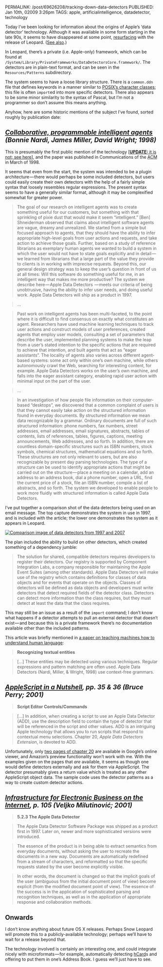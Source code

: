 PERMALINK: /post/69626208/tracking-down-data-detectors
PUBLISHED: Jan 10th, 02009 3:26pm
TAGS: apple, artificialintelligence, datadetector, technology

Today I’ve been looking for information about the origins of Apple’s ‘data
detector’ technology. Although it was available in some form starting in the
late 90s, it seems to have disappeared at some point, [resurfacing][leodd] with
the release of Leopard. ([See also][mwdd].)

 [leodd]: http://www.macosxhints.com/article.php?story=20071025160504230 "Mac OS X Hits entry about data detectors"
 [mwdd]: http://www.macworld.com/article/135740/2008/09/mail2ical.html "Macworld entry about data detectors and Mail.app"

In Leopard, there’s a private (<abbr lang='lat'>i.e.</abbr> Apple-only)
framework, which can be found at
`/System/Library/PrivateFrameworks/DataDetectorsCore.framework/`.
The detectors are in plain-text format, and can be seen in the
`Resources/Patterns` subdirectory.

The system seems to have a loose library structure. There is a `common.ddn`
file that defines keywords in a manner similar to
[<abbr class='smallcaps'>POSIX</abbr>’s character classes][pcc]; this file is
often `import`ed into more specific detectors. There also appears to be some
minor similarity to the syntax of Pascal, but I’m not a programmer so don’t
assume this means anything.

 [pcc]: http://www.regular-expressions.info/posixbrackets.html

Anyhow, here are some historic mentions of the subject I’ve found, sorted
roughly by publication date:

## <cite>[<span class='book'>Collaborative, programmable intelligent agents</span>][cpia] (Bonnie Nardi, James Miller, David Wright; 1998)</cite>

 [cpia]: http://miramontes.com/writing/add-cacm/index.php

This is presumably the first public mention of the technology [<ins>**UPDATE:**
it is not; [see here][nytdd]</ins>], and the paper
was published in <span class='magazine'>Communications of the
<abbr class='smallcaps' title='Association for Computing Machinery'>ACM</abbr></span>
in March of 1998.

 [nytdd]: http://query.nytimes.com/gst/fullpage.html?res=990CE3DB1238F930A25752C0A961958260&pagewanted=print "New York Times article about the 01997 Macworld Conference & Expo"

It seems that even from the start, the system was intended to be a plugin
architecture — there would perhaps be some included detectors, but users could
easily create their own detectors with the help of a fairly simple syntax that
loosely resembles regular expressions. The present syntax seems to have a
generally similar format, although it may be complexified somewhat for greater
power.

> The goal of our research on intelligent agents was to create something useful
> for our customers, but something with that sprinkling of pixie dust that
> would make it seem “intelligent.” [Ben] Shneiderman observed that claims
> about intelligent software agents are vague, dreamy and unrealized. We
> started from a simple but focused approach to agents, that they should have
> the ability to infer appropriate high-level goals from user actions and
> requests, and take action to achieve those goals. Further, based on a study
> of reference librarians as exemplary human agents we wanted to build a system
> in which the user would not have to state goals explicitly and in detail — we
> learned from librarians that a large part of the value they provide to
> clients is in working with imprecise requests. Beyond this, our general
> design strategy was to keep the user’s question in front of us at all times:
> Will this software do something useful for me, in an intelligent way that
> makes me more productive? The system we describe here — Apple Data Detectors
> — meets our criteria of being unobtrusive, having the ability to infer user
> needs, and doing useful work. Apple Data Detectors will ship as a product in
> 1997.

> …

> Past work on intelligent agents has been multi-faceted, to the point where it
> is difficult to find consensus on exactly what constitutes an agent.
> Researchers have used machine learning techniques to track user actions and
> construct models of user preferences, created agents that employ user models,
> consulting a set of parameters that describe the user, implemented planning
> systems to make the leap from a user’s stated intention to the specific
> actions that are required to achieve that intention, and built agents that
> act as “eager assistants”. The locality of agents also varies across
> different agent-based systems: some act only within one’s own machine, while
> others autonomously crawl the Web, searching for interesting content, for
> example. Apple Data Detectors works on the user’s own machine, and falls into
> the eager assistant category, enabling rapid user action with minimal input
> on the part of the user.

> …

> In an investigation of how people file information on their computer-based
> “desktops”, we discovered that a common complaint of users is that they
> cannot easily take action on the structured information found in everyday
> documents. By structured information we mean data recognizable by a grammar.
> Ordinary documents are full of such structured information: phone numbers,
> fax numbers, street addresses, email addresses, email signatures, abstracts,
> tables of contents, lists of references, tables, figures, captions, meeting
> announcements, Web addresses, and so forth. In addition, there are countless
> domain-specific structures such as <abbr class='smallcaps'>ISBN</abbr>
> numbers, stock symbols, chemical structures, mathematical equations and so
> forth. These structures are not only relevant to users, but are also
> recognizable by present day parsing technologies. The type of a structure can
> be used to identify appropriate actions that might be carried out on the
> structure — place a meeting on a calendar, add an address to an address book,
> dial a phone number, open a <abbr class='smallcaps'>URL</abbr>, find the
> current price of a stock, file an <abbr class='smallcaps'>ISBN</abbr> number,
> compile a list of abstracts, and so forth. The system we developed to enable
> people to work more fluidly with structured information is called Apple Data
> Detectors.

I’ve put together a comparison shot of the data detectors being used on an
email message. The top capture demonstrates the system in use in 1997, and is
included with the article; the lower one demonstrates the system as it appears
in Leopard.

[![Comparison image of data detectors from 1997 and 2007](http://farm4.static.flickr.com/3328/3184769871_e6802dc122_o.png)][addcomp]

 [addcomp]: http://flickr.com/photos/stilist/3184769871/

The plan included the ability to build on other detectors, which created
something of a dependency jumble:

> The solution for shared, compatible detectors requires developers to register
> their detectors. Our registry is supported by Component Integration Labs, a
> company responsible for maintaining the Apple Event Suites (among other
> standards). Apple Data Detectors will make use of the registry which contains
> definitions for classes of data objects and for events that operate on the
> objects. Classes of detectors will be defined as data objects and developers
> must write detectors that detect required fields of the detector class.
> Detectors can detect more information than the class requires, but they must
> detect at least the data that the class requires.

This may still be an issue as a result of the `import` command; I don’t know
what happens if a detector attempts to pull an external detector that doesn’t
exist — and because this is a private framework there’s no documentation
available other than the included patterns.

This article was briefly mentioned in [a paper on teaching machines how to
understand human language][sund]:

 [sund]: http://alumni.media.mit.edu/~mueller/papers/storyund.html "Erik Mueller—‘Prospects for in-depth story understanding by computer"

> **Recognizing textual entities**

> […] These entities may be detected using various techniques. Regular
> expressions and pattern matching are often used. Apple Data Detectors (Nardi,
> Miller, & Wright, 1998) use context-free grammars.

## <cite>[<span class='book'>AppleScript in a Nutshell</span>][ain], <abbr>pp.</abbr> 35 & 36 (Bruce Perry; 2001)</cite>

 [ain]: http://books.google.com/books?id=rW5k0w_wC3MC&pg=PA35

> **Script Editor Controls/Commands**

> […] In addition, when creating a script to use an Apple Data Detector
> (<abbr class='smallcaps'>ADD</abbr>), use the description field to contain
> the type of detector that will be referenced in the script and other values.
> <abbr class='smallcaps'>ADD</abbr> is an intriguing Apple technology that
> allows you to run scripts that respond to contextual menu selections. Chapter
> 20, *Apple Data Detectors Extension*, is devoted to
> <abbr class='smallcaps'>ADD</abbr>.

Unfortunately, only [two pages of chapter 20][c20gb] are available in Google’s
online viewer, and Amazon’s preview functionality won’t work with me. With the
examples given on the pages that *are* available, it seems as though one would
define detectors externally and ask for them via AppleScript. The detector
presumably gives a return value which is treated as any other AppleScript
object data. The sample code uses the detector patterns as a way to create
custom detector actions.

 [c20gb]: http://books.google.com/books?id=rW5k0w_wC3MC&pg=PA328

## <cite>[<span class='book'>Infrastructure for Electronic Business on the Internet</span>][ebi], <abbr>p.</abbr> 105 (Veljko Milutinović; 2001)</cite>

 [ebi]: http://books.google.com/books?id=M485uPr9qlMC&pg=PA105&lpg=PA105

> **5.2.3 The Apple Data Detector**

> The Apple Data Detector Software Package was shipped as a product first in
> 1997. Later on, newer and more sophisticated versions were introduced.

> The essence of the product is in being able to extract semantics from
> everyday documents, without asking the user to recreate the documents in a
> new way. Documents are automatically redefined from a stream of characters,
> and reformatted so that the specific requests stated by the user become
> explicitly visible.

> In other words, the document is changed so that the implicit goals of the
> user (ambiguous from the initial document point of view) become explicit
> (from the modified document point of view). The essence of the success is in
> the application of sophisticated parsing and recognition techniques, as well
> as in the application of appropriate response and collaboration methods.

## Onwards

I don’t know anything about future OS X releases. Perhaps Snow Leopard will
promote this to a publicly-available technology; perhaps we’ll have to wait for
a release beyond that.

The technology involved is certainly an interesting one, and could integrate
nicely with microformats — for example, automatically detecting [hCard][hcard]s
and offering to put them in one’s Address Book. I guess we’ll just have to see.

 [hcard]: http://microformats.org/wiki/hcard "Microformats wiki article on hCard"
